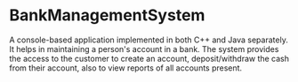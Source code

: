# BankManagementSystem
A console-based application implemented in both C++ and Java separately. It helps in maintaining a person's account in a bank. The system provides the access to the customer to create an account, deposit/withdraw the cash from their account, also to view reports of all accounts present.
